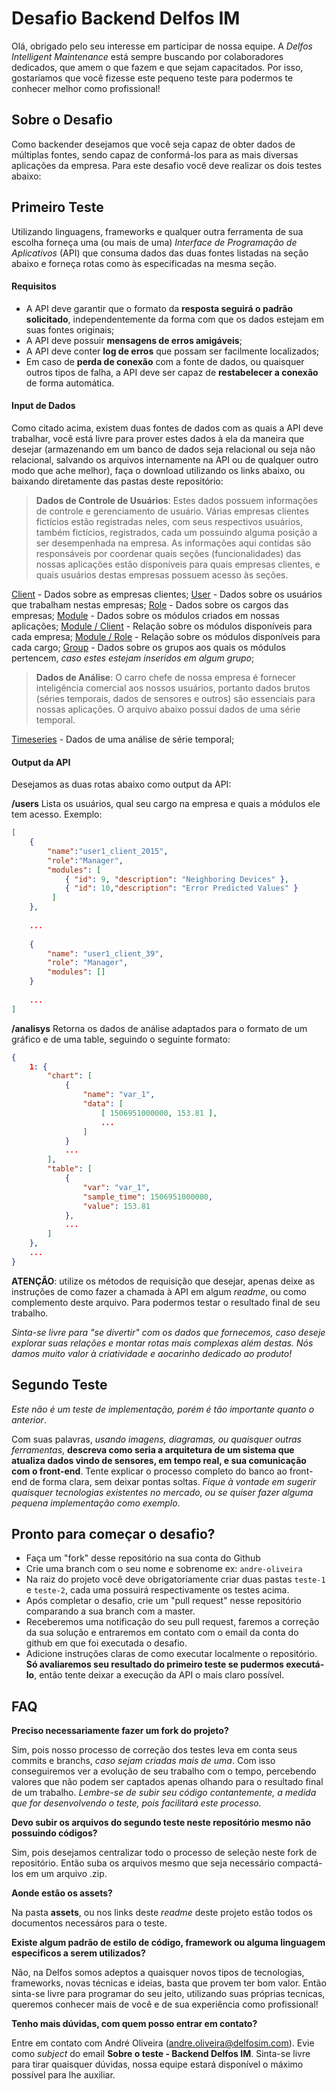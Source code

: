 
# Desafio Backend Delfos IM

Olá, obrigado pelo seu interesse em participar de nossa equipe.
A *Delfos Intelligent Maintenance* está sempre buscando por colaboradores dedicados, que amem o que fazem e que sejam capacitados. Por isso, gostaríamos que você fizesse este pequeno teste para podermos te conhecer melhor como profissional!

## Sobre o Desafio
Como backender desejamos que você seja capaz de obter dados de múltiplas fontes, sendo capaz de conformá-los para as mais diversas aplicações da empresa.
Para este desafio você deve realizar os dois testes abaixo:

## Primeiro Teste
Utilizando linguagens, frameworks e qualquer outra ferramenta de sua escolha forneça uma (ou mais de uma) *Interface de Programação de Aplicativos* (API) que consuma dados das duas fontes listadas na seção abaixo e forneça rotas como às especificadas na mesma seção.

#### Requisitos
- A API deve garantir que o formato da **resposta seguirá o padrão solicitado**, independentemente da forma com que os dados estejam em suas fontes originais;
- A API deve possuir **mensagens de erros amigáveis**;
- A API deve conter **log de erros** que possam ser facilmente localizados;
- Em caso de **perda de conexão** com a fonte de dados, ou quaisquer outros tipos de falha, a API deve ser capaz de **restabelecer a conexão** de forma automática.

#### Input de Dados
Como citado acima, existem duas fontes de dados com as quais a API deve trabalhar, você está livre para prover estes dados à ela da maneira que desejar (armazenando em um banco de dados seja relacional ou seja não relacional, salvando os arquivos internamente na API ou de qualquer outro modo que ache melhor), faça o download utilizando os links abaixo, ou baixando diretamente das pastas deste repositório:

>**Dados de Controle de Usuários**:
>Estes dados possuem informações de controle e gerenciamento de usuário. Várias empresas clientes fictícios estão registradas neles, com seus respectivos usuários, também fictícios, registrados, cada um possuindo alguma posição a ser desempenhada na empresa. As informações aqui contidas são responsáveis por coordenar quais seções (funcionalidades) das nossas aplicações estão disponíveis para quais empresas clientes, e quais usuários destas empresas possuem acesso às seções.

[Client](./assets/client.csv) - Dados sobre as empresas clientes;
[User](./assets/user.csv) - Dados sobre os usuários que trabalham nestas empresas;
[Role](./assets/role.csv) - Dados sobre os cargos das empresas;
[Module](./assets/module.csv) - Dados sobre os módulos criados em nossas aplicações;
[Module / Client](./assets/module-client.csv) - Relação sobre os módulos disponíveis para cada empresa;
[Module / Role](./assets/module-role.csv) - Relação sobre os módulos disponíveis para cada cargo;
[Group](./assets/module-group.csv) - Dados sobre os grupos aos quais os módulos pertencem, *caso estes estejam inseridos em algum grupo*;

>**Dados de Análise**:
>O carro chefe de nossa empresa é fornecer inteligência comercial aos nossos usuários, portanto dados brutos (séries temporais, dados de sensores e outros) são essenciais para nossas aplicações. O arquivo abaixo possui dados de uma série temporal.

[Timeseries](./assets/analysis.json) - Dados de uma análise de série temporal;

#### Output da API
Desejamos as duas rotas abaixo como output da API:

**/users**
Lista os usuários, qual seu cargo na empresa e quais a módulos ele tem acesso. Exemplo:
```json
[
	{  
	    "name":"user1_client_2015",  
	    "role":"Manager",  
	    "modules": [
		    { "id": 9, "description": "Neighboring Devices" },
			{ "id": 10,"description": "Error Predicted Values" }
		 ]  
	},
	
	...
	
	{
		"name": "user1_client_39",
		"role": "Manager",
		"modules": []
	}
	
	...
]
```

**/analisys**
Retorna os dados de análise adaptados para o formato de um gráfico e de uma table, seguindo o seguinte formato:

```json
{
	1: {
		"chart": [
			{
				"name": "var_1",  
                "data": [
	                [ 1506951000000, 153.81 ],
	                ...
                ]
            }
            ...
        ],
        "table": [
	        { 
		        "var": "var_1", 
		        "sample_time": 1506951000000, 
		        "value": 153.81 
		    },
	        ...
        ]
    },
    ...
}
```

**ATENÇÃO**: utilize os métodos de requisição que desejar, apenas deixe as instruções de como fazer a chamada à API em algum *readme*, ou como complemento deste arquivo. Para podermos testar o resultado final de seu trabalho.

*Sinta-se livre para "se divertir" com os dados que fornecemos, caso deseje explorar suas relações e montar rotas mais complexas além destas. Nós damos muito valor à criatividade e aocarinho dedicado ao produto!*

## Segundo Teste
*Este não é um teste de implementação, porém é tão importante quanto o anterior*.

Com suas palavras, *usando imagens, diagramas, ou quaisquer outras ferramentas*, **descreva como seria a arquitetura de um sistema que atualiza dados vindo de sensores, em tempo real, e sua comunicação com o front-end**. Tente explicar o processo completo do banco ao front-end de forma clara, sem deixar pontas soltas. *Fique à vontade em sugerir quaisquer tecnologias existentes no mercado, ou se quiser fazer alguma pequena implementação como exemplo*.

## Pronto para começar o desafio?
- Faça um "fork" desse repositório na sua conta do Github
- Crie uma branch com o seu nome e sobrenome ex: ```andre-oliveira```
- Na raiz do projeto você deve obrigatoriamente criar duas pastas ```teste-1``` e ```teste-2```, cada uma possuirá respectivamente os testes acima.
- Após completar o desafio, crie um "pull request" nesse repositório comparando a sua branch com a master.
- Receberemos uma notificação do seu pull request, faremos a correção da sua solução e entraremos em contato com o email da conta do github em que foi executada o desafio.
- Adicione instruções claras de como executar localmente o repositório. **Só avaliaremos seu resultado do primeiro teste se pudermos executá-lo**, então tente deixar a execução da API o mais claro possível.

## FAQ

**Preciso necessariamente fazer um fork do projeto?**

Sim, pois nosso processo de correção dos testes leva em conta seus commits e branchs, *caso sejam criadas mais de uma*. Com isso conseguiremos ver a evolução de seu trabalho com o tempo, percebendo valores que não podem ser captados apenas olhando para o resultado final de um trabalho.
*Lembre-se de subir seu código contantemente, a medida que for desenvolvendo o teste, pois facilitará este processo.*

**Devo subir os arquivos do segundo teste neste repositório mesmo não possuindo códigos?**

Sim, pois desejamos centralizar todo o processo de seleção neste fork de repositório. Então suba os arquivos mesmo que seja necessário compactá-los em um arquivo .zip.

**Aonde estão os assets?**

Na pasta **assets**, ou nos links deste *readme* deste projeto estão todos os documentos necessáros para o teste.

**Existe algum padrão de estilo de código, framework ou alguma linguagem especificos a serem utilizados?**

Não, na Delfos somos adeptos a quaisquer novos tipos de tecnologias, frameworks, novas técnicas e ideias, basta que provem ter bom valor. Então sinta-se livre para programar do seu jeito, utilizando suas próprias tecnicas, queremos conhecer mais de você e de sua experiência como profissional!

**Tenho mais dúvidas, com quem posso entrar em contato?**

Entre em contato com André Oliveira (andre.oliveira@delfosim.com). Evie como *subject* do email **Sobre o teste - Backend Delfos IM**.
Sinta-se livre para tirar quaisquer dúvidas, nossa equipe estará disponível o máximo possível para lhe auxiliar.

